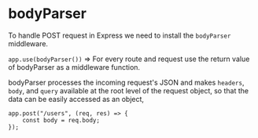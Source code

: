 # bodyParser

To handle POST request in Express we need to install the `bodyParser` middleware.

`app.use(bodyParser())` => For every route and request use the return value of bodyParser as a middleware function.

bodyParser processes the incoming request's JSON and makes `headers`, `body`, and `query` available at the root level of the request object, so that the data can be easily accessed as an object,

```
app.post("/users", (req, res) => {
    const body = req.body;
});
```